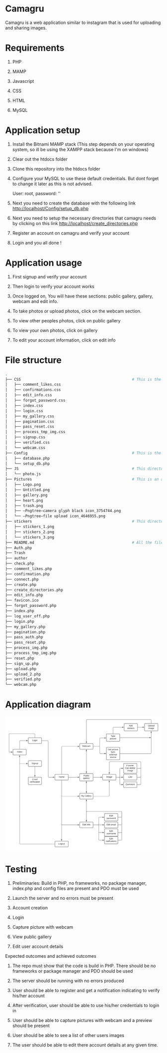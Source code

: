 # Camagru
Camagru is a web application similar to instagram that is used for uploading and sharing images.
# Requirements
1) PHP

2) MAMP

3) Javascript

4) CSS

5) HTML

7) MySQL
# Application setup
1) Install the Bitnami MAMP stack (This step depends on your operating system, so ill be using the XAMPP stack because I'm on windows)

2) Clear out the htdocs folder

3) Clone this repository into the htdocs folder

4) Configure your MySQL to use these default credentials. But dont forget to change it later as this is not advised.

   User: root, password: ''
  
5) Next you need to create the database with the following link [http://localhost/Config/setup_db.php](http://localhost/Config/setup_db.php)

6) Next you need to setup the necessary directories that camagru needs by clicking on this link [http://localhost/create_directories.php](http://localhost/create_directories.php)

7) Register an account on camagru and verify your account

8) Login and you all done !

# Application usage

1) First signup and verify your account

2) Then login to verify your account works

3) Once logged on, You will have these sections: public gallery, gallery, webcam and edit info.

4) To take photos or upload photos, click on the webcam section.

5) To view other peoples photos, click on public gallery

6) To view your own photos, click on gallery

7) To edit your account information, click on edit info


# File structure
```bash
.
├── CSS                                                  # This is the directory where i store all my CSS files
│   ├── comment_likes.css
│   ├── confirmations.css  
│   ├── edit_info.css      
│   ├── forgot_password.css
│   ├── index.css
│   ├── login.css
│   ├── my_gallery.css     
│   ├── pagination.css     
│   ├── pass_reset.css     
│   ├── process_tmp_img.css
│   ├── signup.css
│   ├── verified.css       
│   └── webcam.css
├── Config                                               # This is the directory where i store my configuration files 
│   ├── database.php       
│   └── setup_db.php       
├── JS                                                   # This directory is where is store all my javascript files
│   └── photo.js
├── Pictures                                             # This is an asset directory where i store all png's that are used in Camagru
│   ├── Logo.png
│   ├── Untitled.png
│   ├── gallery.png
│   ├── heart.png
│   ├── trash.png
│   ├── —Pngtree—camera glyph black icon_3754744.png
│   └── —Pngtree—file upload icon_4646955.png
├── stickers                                             # This directory is used to store the stickers that will be used in the image editor
│   ├── stickers_1.png
│   ├── stickers_2.png
│   └── stickers_3.png
├── README.md                                            # All the files after this README.md file are the php files
├── Auth.php
├── Trash
├── author
├── check.php
├── comment_likes.php
├── confirmation.php
├── connect.php
├── create.php
├── create_directories.php
├── edit_info.php
├── favicon.ico
├── forgot_password.php
├── index.php
├── log_user_off.php
├── login.php
├── my_gallery.php
├── pagination.php
├── pass_auth.php
├── pass_reset.php
├── process_img.php
├── process_tmp_img.php
├── reset.php
├── sign_up.php
├── upload.php
├── upload_2.php
├── verified.php
└── webcam.php
```

# Application diagram

![alt text](https://github.com/Enrico101/final_version_camagru/blob/master/Pictures/UML%20diagram%20complete%20-%20Page%201%20(1).png?raw=true)


# Testing
1) Preliminaries: Build in PHP, no frameworks, no package manager, index.php and config files are present and PDO must be used

2) Launch the server and no errors must be present

3) Account creation

4) Login

5) Capture picture with webcam

6) View public gallery

7) Edit user account details

Expected outcomes and achieved outcomes

1) The repo must show that the code is build in PHP. There should be no frameworks or package manager and PDO should be used

2) The server should be running with no errors produced

3) User should be able to register and get a notification indicating to verify his/her account

4) After verification, user should be able to use his/her credentials to login in

5) User should be able to capture pictures with webcam and a preview should be present

6) User should be able to see a list of other users images

7) The user should be able to edit there account details at any given time.
